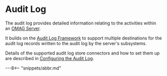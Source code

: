 <!-- SPDX-License-Identifier: CC-BY-4.0 -->
<!-- Copyright Contributors to the ODPi Egeria project. -->

# Audit Log

The audit log provides detailed information relating to the activities
within an
[OMAG Server](/concepts/omag-server).

It builds on the [Audit Log Framework](/frameworks/alf/overview)
to support multiple destinations for the audit log records written to the
audit log by the server's subsystems.

Details of the supported audit log store connectors and
how to set them up are described in
[Configuring the Audit Log](../../../admin-services/docs/user/configuring-the-audit-log.md).

---8<-- "snippets/abbr.md"